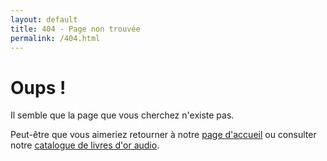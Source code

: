 ```yaml
---
layout: default
title: 404 - Page non trouvée
permalink: /404.html
---
```


# Oups !

Il semble que la page que vous cherchez n'existe pas.

Peut-être que vous aimeriez retourner à notre [page d'accueil](/) ou consulter notre [catalogue de livres d'or audio](/nosformules).
